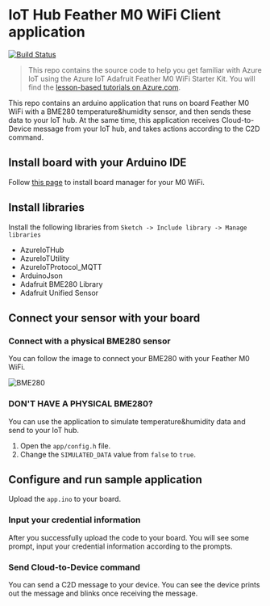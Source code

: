 # IoT Hub Feather M0 WiFi Client application
[![Build Status](https://travis-ci.com/Azure-Samples/iot-hub-Feather-M0-WiFi-client-app.svg?token=5ZpmkzKtuWLEXMPjmJ6P&branch=master)](https://travis-ci.com/Azure-Samples/iot-hub-Feather-M0-WiFi-client-app) 

> This repo contains the source code to help you get familiar with Azure IoT using the Azure IoT Adafruit Feather M0 WiFi Starter Kit. You will find the [lesson-based tutorials on Azure.com](#).

This repo contains an arduino application that runs on board Feather M0 WiFi with a BME280 temperature&humidity sensor, and then sends these data to your IoT hub. At the same time, this application receives Cloud-to-Device message from your IoT hub, and takes actions according to the C2D command. 

## Install board with your Arduino IDE
Follow [this page](https://learn.adafruit.com/adafruit-feather-m0-wifi-atwinc1500/using-with-arduino-ide) to install board manager for your M0 WiFi.

## Install libraries
Install the following libraries from `Sketch -> Include library -> Manage libraries`

* AzureIoTHub
* AzureIoTUtility
* AzureIoTProtocol_MQTT
* ArduinoJson
* Adafruit BME280 Library
* Adafruit Unified Sensor

## Connect your sensor with your board
### Connect with a physical BME280 sensor
You can follow the image to connect your BME280 with your Feather M0 WiFi.

![BME280](#)

### DON'T HAVE A PHYSICAL BME280?
You can use the application to simulate temperature&humidity data and send to your IoT hub.
1. Open the `app/config.h` file.
2. Change the `SIMULATED_DATA` value from `false` to `true`.

## Configure and run sample application
Upload the `app.ino` to your board.

### Input your credential information
After you successfully upload the code to your board. You will see some prompt, input your credential information according to the prompts.

### Send Cloud-to-Device command
You can send a C2D message to your device. You can see the device prints out the message and blinks once receiving the message.
